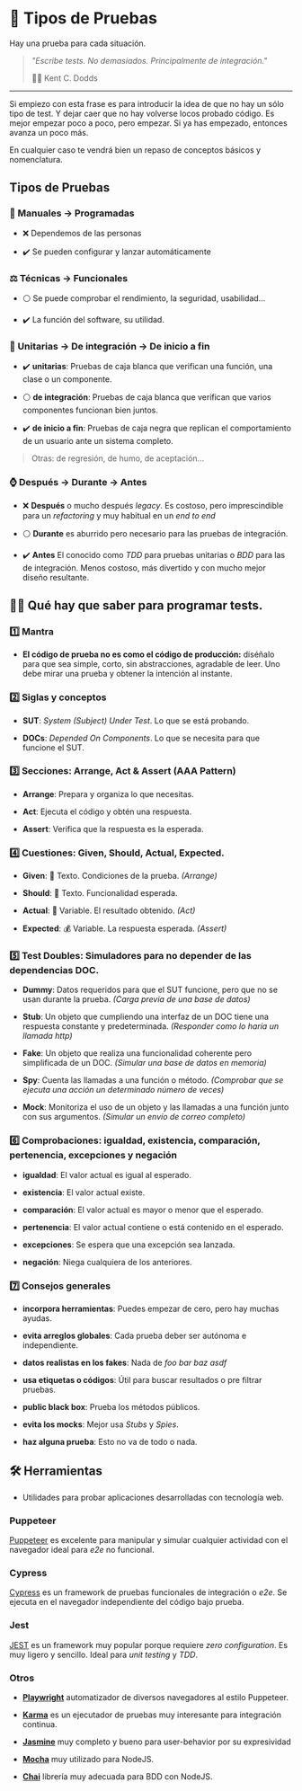 # 🔀 Tipos de Pruebas

Hay una prueba para cada situación.

> _"Escribe tests. No demasiados. Principalmente de integración."_
>
> ✍🏼 Kent C. Dodds

---

Si empiezo con esta frase es para introducir la idea de que no hay un sólo tipo de test. Y dejar caer que no hay volverse locos probado código. Es mejor empezar poco a poco, pero empezar. Si ya has empezado, entonces avanza un poco más.

En cualquier caso te vendrá bien un repaso de conceptos básicos y nomenclatura.

## Tipos de Pruebas

### 🤖 Manuales -> Programadas

- ❌ Dependemos de las personas

- ✔️ Se pueden configurar y lanzar automáticamente

### ⚖ Técnicas -> Funcionales

- ⚪ Se puede comprobar el rendimiento, la seguridad, usabilidad...

- ✔️ La función del software, su utilidad.

### 🔎 Unitarias -> De integración -> De inicio a fin

- ✔️ **unitarias**: Pruebas de caja blanca que verifican una función, una clase o un componente.

- ⚪ **de integración**: Pruebas de caja blanca que verifican que varios componentes funcionan bien juntos.

- ✔️ **de inicio a fin**: Pruebas de caja negra que replican el comportamiento de un usuario ante un sistema completo.

> Otras: de regresión, de humo, de aceptación...

### ⌚ Después -> Durante -> Antes

- ❌ **Después** o mucho después _legacy_. Es costoso, pero imprescindible para un _refactoring_ y muy habitual en un _end to end_

- ⚪ **Durante** es aburrido pero necesario para las pruebas de integración.

- ✔️ **Antes** El conocido como _TDD_ para pruebas unitarias o _BDD_ para las de integración. Menos costoso, más divertido y con mucho mejor diseño resultante.

## 👨‍🎓 Qué hay que saber para programar tests.

### 1️⃣ Mantra

- **El código de prueba no es como el código de producción:** diséñalo para que sea simple, corto, sin abstracciones, agradable de leer. Uno debe mirar una prueba y obtener la intención al instante.

### 2️⃣ Siglas y conceptos

- **SUT**: _System (Subject) Under Test_. Lo que se está probando.

- **DOCs**: _Depended On Components_. Lo que se necesita para que funcione el SUT.

### 3️⃣ Secciones: Arrange, Act & Assert (AAA Pattern)

- **Arrange**: Prepara y organiza lo que necesitas.

- **Act**: Ejecuta el código y obtén una respuesta.

- **Assert**: Verifica que la respuesta es la esperada.

### 4️⃣ Cuestiones: Given, Should, Actual, Expected.

- **Given**: 📃 Texto. Condiciones de la prueba. _(Arrange)_

- **Should**: 📃 Texto. Funcionalidad esperada.

- **Actual**: 🎰 Variable. El resultado obtenido. _(Act)_

- **Expected**: 💰 Variable. La respuesta esperada. _(Assert)_

### 5️⃣ Test Doubles: Simuladores para no depender de las dependencias DOC.

- **Dummy**: Datos requeridos para que el SUT funcione, pero que no se usan durante la prueba. _(Carga previa de una base de datos)_

- **Stub**: Un objeto que cumpliendo una interfaz de un DOC tiene una respuesta constante y predeterminada. _(Responder como lo haría un llamada http)_

- **Fake**: Un objeto que realiza una funcionalidad coherente pero simplificada de un DOC. _(Simular una base de datos en memoria)_

- **Spy**: Cuenta las llamadas a una función o método. _(Comprobar que se ejecuta una acción un determinado número de veces)_

- **Mock**: Monitoriza el uso de un objeto y las llamadas a una función junto con sus argumentos. _(Simular un envío de correo completo)_

### 6️⃣ Comprobaciones: igualdad, existencia, comparación, pertenencia, excepciones y negación

- **igualdad**: El valor actual es igual al esperado.

- **existencia**: El valor actual existe.

- **comparación**: El valor actual es mayor o menor que el esperado.

- **pertenencia**: El valor actual contiene o está contenido en el esperado.

- **excepciones**: Se espera que una excepción sea lanzada.

- **negación**: Niega cualquiera de los anteriores.

### 7️⃣ Consejos generales

- **incorpora herramientas**: Puedes empezar de cero, pero hay muchas ayudas.

- **evita arreglos globales**: Cada prueba deber ser autónoma e independiente.

- **datos realistas en los fakes**: Nada de _foo_ _bar_ _baz_ _asdf_

- **usa etiquetas o códigos**: Útil para buscar resultados o pre filtrar pruebas.

- **public black box**: Prueba los métodos públicos.

- **evita los mocks**: Mejor usa _Stubs_ y _Spies_.

- **haz alguna prueba**: Esto no va de todo o nada.

## 🛠 Herramientas

- Utilidades para probar aplicaciones desarrolladas con tecnología web.

### Puppeteer

[Puppeteer](https://pptr.dev/) es excelente para manipular y simular cualquier actividad con el navegador ideal para _e2e_ no funcional.

### Cypress

[Cypress](https://www.cypress.io/) es un framework de pruebas funcionales de integración o _e2e_. Se ejecuta en el navegador independiente del código bajo prueba.

### Jest

[JEST](https://jestjs.io/) es un framework muy popular porque requiere _zero configuration_. Es muy ligero y sencillo. Ideal para _unit testing_ y _TDD_.

### Otros

- **[Playwright](https://github.com/microsoft/playwright)** automatizador de diversos navegadores al estilo Puppeteer.

- **[Karma](https://karma-runner.github.io/latest/index.html)** es un ejecutador de pruebas muy interesante para integración continua.

- **[Jasmine](https://jasmine.github.io/)** muy completo y bueno para user-behavior por su expresividad

- **[Mocha](https://mochajs.org/)** muy utilizado para NodeJS.

- **[Chai](https://www.chaijs.com/)** librería muy adecuada para BDD con NodeJS.
